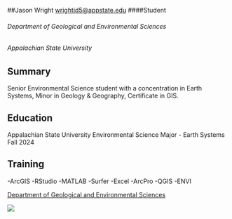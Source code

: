 
##Jason Wright
wrightjd5@appstate.edu
####Student
###### Department of Geological and Environmental Sciences
###### Appalachian State University

Summary
----------

Senior Environmental Science student with a concentration in Earth Systems, Minor in Geology & Geography, Certificate in GIS. 


Education
----------
Appalachian State University
    Environmental Science Major - Earth Systems
    Fall 2024

Training
---------
-ArcGIS
-RStudio
-MATLAB
-Surfer
-Excel
-ArcPro
-QGIS
-ENVI

[Department of Geological and Environmental Sciences](https://earth.appstate.edu/)

<img src="https://www.appstate.edu/~heckertab/images/appgeo.jpg"/>